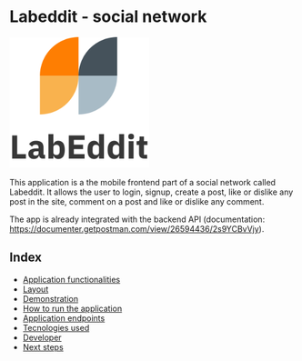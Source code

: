 # Labeddit - social network

<!-- ![NETFLIX](./src/assets/netflix-logo.png) -->
<img src="./src/assets/logo-labeddit.svg" alt="Labeddit logo" height="230px">

This application is a the mobile frontend part of a social network called Labeddit. It allows the user to login, signup, create a post, like or dislike any post in the site, comment on a post and like or dislike any comment. 

The app is already integrated with the backend API (documentation: https://documenter.getpostman.com/view/26594436/2s9YCBvVjy).


## Index
- <a href="#functionalities">Application functionalities</a>
- <a href="#layout">Layout</a>
- <a href="#demonstration">Demonstration</a>
- <a href="#run">How to run the application</a>
- <a href="#endpoints">Application endpoints</a>
- <a href="#tecnologies-used">Tecnologies used</a>
- <a href="#developer">Developer</a>
- <a href="#next-steps">Next steps</a>

